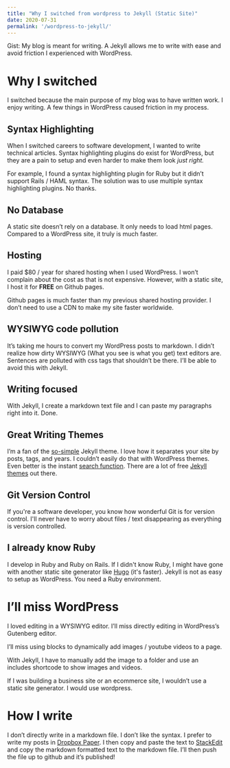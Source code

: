 ```yaml
---
title: "Why I switched from wordpress to Jekyll (Static Site)"
date: 2020-07-31
permalink: '/wordpress-to-jekyll/'
---
```


Gist: My blog is meant for writing. A Jekyll allows me to write with ease and avoid friction I experienced with WordPress.

# Why I switched

I switched because the main purpose of my blog was to have written work. I enjoy writing. A few things in WordPress caused friction in my process.

## Syntax Highlighting

When I switched careers to software development, I wanted to write technical articles. Syntax highlighting plugins do exist for WordPress, but they are a pain to setup and even harder to make them look _just right._

For example, I found a syntax highlighting plugin for Ruby but it didn’t support Rails / HAML syntax. The solution was to use multiple syntax highlighting plugins. No thanks.

## No Database

A static site doesn’t rely on a database. It only needs to load html pages. Compared to a WordPress site, it truly is much faster.

## Hosting

I paid $80 / year for shared hosting when I used WordPress. I won’t complain about the cost as that is not expensive. However, with a static site, I host it for **FREE** on Github pages.

Github pages is much faster than my previous shared hosting provider. I don’t need to use a CDN to make my site faster worldwide.

## WYSIWYG code pollution

It’s taking me hours to convert my WordPress posts to markdown. I didn’t realize how dirty WYSIWYG  (What you see is what you get) text editors are. Sentences are polluted with css tags that shouldn’t be there. I’ll be able to avoid this with Jekyll.

## Writing focused

With Jekyll, I create a markdown text file and I can paste my paragraphs right into it. Done.

## Great Writing Themes

I’m a fan of the [so-simple](https://github.com/mmistakes/so-simple-theme) Jekyll theme. I love how it separates your site by posts, tags, and years. I couldn’t easily do that with WordPress themes. Even better is the instant [search function](http://nikitakazakov.com/search). There are a lot of free [Jekyll themes](https://jekyllthemes.io/free) out there.

## Git Version Control
If you're a software developer, you know how wonderful Git is for version control. I'll never have to worry about files / text disappearing as everything is version controlled.

## I already know Ruby

I develop in Ruby and Ruby on Rails. If I didn't know Ruby, I might have gone with another static site generator like [Hugo](https://gohugo.io) (it's faster). Jekyll is not as easy to setup as WordPress. You need a Ruby environment.

# I’ll miss WordPress

I loved editing in a WYSIWYG editor. I’ll miss directly editing in WordPress’s Gutenberg editor.

I’ll miss using blocks to dynamically add images / youtube videos to a page.

With Jekyll, I have to manually add the image to a folder and use an includes shortcode to show images and videos.

If I was building a business site or an ecommerce site, I wouldn’t use a static site generator. I would use wordpress.

# How I write

I don’t directly write in a markdown file. I don’t like the syntax. I prefer to write my posts in [Dropbox Paper](https://paper.dropbox.com). I then copy and paste the text to [StackEdit](https://stackedit.io/app#) and copy the markdown formatted text to the markdown file. I’ll then push the file up to github and it’s published!